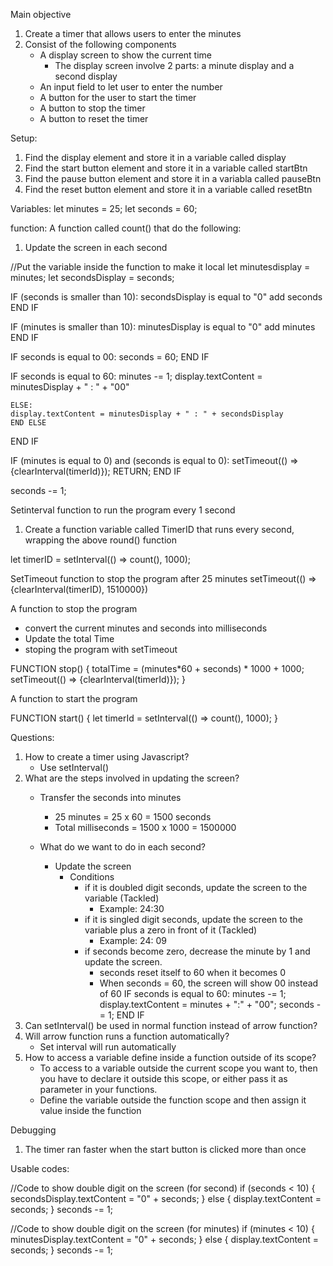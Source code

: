 Main objective
1. Create a timer that allows users to enter the minutes
2. Consist of the following components
    - A display screen to show the current time
        - The display screen involve 2 parts: a minute display and a second display 
    - An input field to let user to enter the number
    - A button for the user to start the timer
    - A button to stop the timer
    - A button to reset the timer

Setup:
1. Find the display element and store it in a variable called display
2. Find the start button element and store it in a variable called startBtn
3. Find the pause button element and store it in a variabla called pauseBtn
4. Find the reset button element and store it in a variable called resetBtn

Variables: 
let minutes = 25;
let seconds = 60;

function: 
A function called count() that do the following:

1. Update the screen in each second

//Put the variable inside the function to make it local
let minutesdisplay = minutes;
let secondsDisplay = seconds;

IF (seconds is smaller than 10):
    secondsDisplay is equal to "0" add seconds
END IF

IF (minutes is smaller than 10):
    minutesDisplay is equal to "0" add minutes
END IF

IF seconds is equal to 00:
    seconds = 60;
END IF

IF seconds is equal to 60:
    minutes -= 1;
    display.textContent = minutesDisplay + " : " + "00"
    
    ELSE:
    display.textContent = minutesDisplay + " : " + secondsDisplay
    END ELSE
END IF

IF (minutes is equal to 0) and (seconds is equal to 0):
    setTimeout(() => {clearInterval(timerId)});
    RETURN;
END IF

seconds -= 1;

Setinterval function to run the program every 1 second
1. Create a function variable called TimerID that runs every second, wrapping the above round() function

let timerID = setInterval(() => count(), 1000);


SetTimeout function to stop the program after 25 minutes
setTimeout(() => {clearInterval(timerID), 1510000})

A function to stop the program
- convert the current minutes and seconds into milliseconds
- Update the total Time
- stoping the program with setTimeout

FUNCTION stop() {
    totalTime = (minutes*60 + seconds) * 1000 + 1000;
    setTimeout(() => {clearInterval(timerId)}); 
}

A function to start the program

FUNCTION start() {
    let timerId = setInterval(() => count(), 1000);
}



Questions:
1. How to create a timer using Javascript?
    - Use setInterval() 
2. What are the steps involved in updating the screen?
    - Transfer the seconds into minutes
        - 25 minutes = 25 x 60 = 1500 seconds
        - Total milliseconds = 1500 x 1000 = 1500000

    - What do we want to do in each second?
        - Update the screen
            - Conditions
                - if it is doubled digit seconds, update the screen to the variable (Tackled)
                    - Example: 24:30
                - if it is singled digit seconds, update the screen to the variable plus a zero in front of it (Tackled)
                    - Example: 24: 09
                - if seconds become zero, decrease the minute by 1 and update the screen.
                    - seconds reset itself to 60 when it becomes 0
                    - When seconds = 60, the screen will show 00 instead of 60
                    IF seconds is equal to 60:
                        minutes -= 1;
                        display.textContent = minutes + ":" + "00";
                        seconds -= 1;
                    END IF
3. Can setInterval() be used in normal function instead of arrow function? 
4. Will arrow function runs a function automatically?
    - Set interval will run automatically
5. How to access a variable define inside a function outside of its scope? 
    - To access to a variable outside the current scope you want to, then you have to declare it outside this scope, or either pass it as parameter in your functions.
    - Define the variable outside the function scope and then assign it value inside the function

Debugging
1. The timer ran faster when the start button is clicked more than once


Usable codes:

//Code to show double digit on the screen (for second)
    if (seconds < 10) {
        secondsDisplay.textContent = "0" + seconds;
    } else {
        display.textContent = seconds;
    }
    seconds -= 1;

//Code to show double digit on the screen (for minutes)
    if (minutes < 10) {
        minutesDisplay.textContent = "0" + seconds;
    } else {
        display.textContent = seconds;
    }
    seconds -= 1;